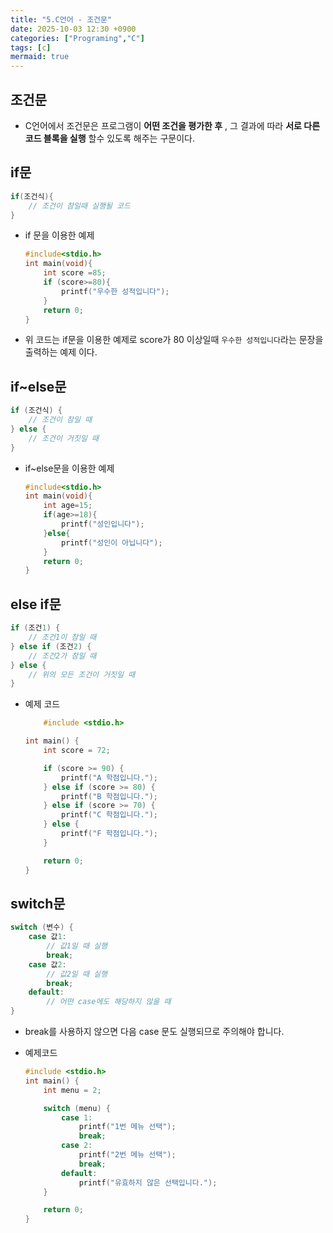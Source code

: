 ```yaml
---
title: "5.C언어 - 조건문"
date: 2025-10-03 12:30 +0900
categories: ["Programing","C"]
tags: [c]
mermaid: true
---
```

## 조건문
- C언어에서 조건문은 프로그램이 **어떤 조건을 평가한 후** , 그 결과에 따라 **서로 다른 코드 블록을 실행** 할수 있도록 해주는 구문이다.
## if문
```c
if(조건식){
    // 조건이 참일때 실행될 코드 
}
```
- if 문을 이용한 예제

    ```c
    #include<stdio.h>
    int main(void){
        int score =85;
        if (score>=80){
            printf("우수한 성적입니다");
        }
        return 0;
    }
    ```
- 위 코드는 if문을 이용한 예제로 score가 80 이상일때 `우수한 성적입니다`라는 문장을 출력하는 예제 이다.

## if~else문
```c
if (조건식) {
    // 조건이 참일 때
} else {
    // 조건이 거짓일 때
}
```
- if~else문을 이용한 예제

    ```c
    #include<stdio.h>
    int main(void){
        int age=15;
        if(age>=18){
            printf("성인입니다");
        }else{
            printf("성인이 아닙니다");
        }
        return 0;
    }
    ```

## else if문
```c
if (조건1) {
    // 조건1이 참일 때
} else if (조건2) {
    // 조건2가 참일 때
} else {
    // 위의 모든 조건이 거짓일 때
}
```
- 예제 코드
    ```c
        #include <stdio.h>

    int main() {
        int score = 72;

        if (score >= 90) {
            printf("A 학점입니다.");
        } else if (score >= 80) {
            printf("B 학점입니다.");
        } else if (score >= 70) {
            printf("C 학점입니다.");
        } else {
            printf("F 학점입니다.");
        }

        return 0;
    }
    ```
## switch문
```c
switch (변수) {
    case 값1:
        // 값1일 때 실행
        break;
    case 값2:
        // 값2일 때 실행
        break;
    default:
        // 어떤 case에도 해당하지 않을 때
}
```
- break를 사용하지 않으면 다음 case 문도 실행되므로 주의해야 합니다.

- 예제코드
    ```c
    #include <stdio.h>
    int main() {
        int menu = 2;

        switch (menu) {
            case 1:
                printf("1번 메뉴 선택");
                break;
            case 2:
                printf("2번 메뉴 선택");
                break;
            default:
                printf("유효하지 않은 선택입니다.");
        }

        return 0;
    }
    ```